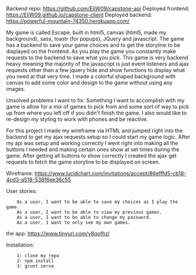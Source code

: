 Backend repo: https://github.com/EliW09/capstone-api
Deployed frontend: https://EliW09.github.io/capstone-client
Deployed backend: https://powerful-mountain-74350.herokuapp.com/

My game is called Escape, built in html5, canvas (html5, made my background), sass, toastr (for popups), JQuery and javascript. The game has a backend to save your game choices and to get the storyline to be displayed on the frontend. As you play the game you constantly make requests to the backend to save what you pick. This game is very backend heavy meaning the majority of the javascript is just event listeners and ajax requests other than a few jquery hide and show functions to display what you need at that very time. I made a colorful shaped background with canvas to add some color and design to the game without using any images.

Unsolved problems I want to fix: Something I want to accomplish with my game is allow for a mix of games to pick from and some sort of way to pick up from where you left off if you didn't finish the game. I also would like to re-design my styling to work with phones and be reactive.

For this project I made my wireframe via HTML and jumped right into the backend to get my ajax requests setup so I could start my game logic. After my api was setup and working correctly I went right into making all the buttons I needed and making certain ones show at set times during the game. After getting all buttons to show correctly I created the ajax get requests to fetch the game storyline to be displayed on screen.

Wireframe: https://www.lucidchart.com/invitations/accept/86efffd5-cb18-4cd3-a518-538f6ee36c55

User stories:
```
    As a user, I want to be able to save my choices as I play the game.
    As a user, I want to be able to view my previous games.
    As a user, I want to be able to change my password.
    As a user, I want to only see my own games.
```

the app: https://www.tinyurl.com/y8qofhzl

Installation: 
```
    1: clone my repo
    2: npm install
    3: grunt serve
```